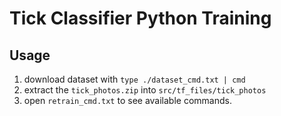 # Tick Classifier Python Training

## Usage

1. download dataset with `type ./dataset_cmd.txt | cmd`
2. extract the `tick_photos.zip` into `src/tf_files/tick_photos`
3. open `retrain_cmd.txt` to see available commands.
